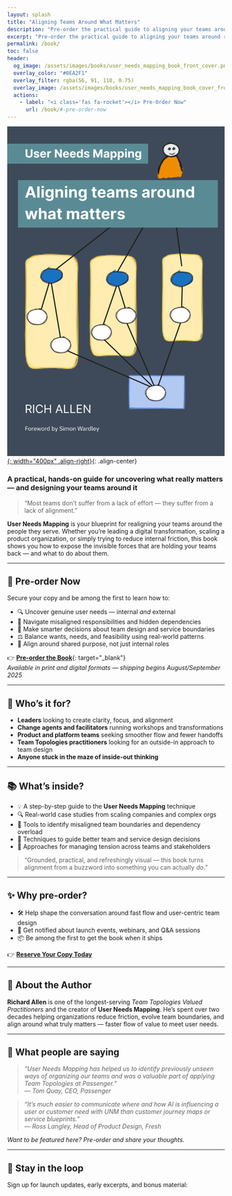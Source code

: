 ```yaml
---
layout: splash
title: "Aligning Teams Around What Matters"
description: "Pre-order the practical guide to aligning your teams around real user needs and reducing organizational friction."
excerpt: "Pre-order the practical guide to aligning your teams around real user needs and reducing organizational friction."
permalink: /book/
toc: false
header: 
  og_image: /assets/images/books/user_needs_mapping_book_front_cover.png
  overlay_color: "#0EA2F1"
  overlay_filter: rgba(56, 91, 110, 0.75)
  overlay_image: /assets/images/books/user_needs_mapping_book_cover_front.png
  actions: 
    - label: "<i class='fas fa-rocket'></i> Pre-Order Now"
      url: /book/#-pre-order-now
---
```

[![User Needs Mapping: Aligning teams around what matters](/assets/images/books/user_needs_mapping_book_cover_front.png){: width="400px" .align-right}](https://resources.userneedsmapping.com/products/user-needs-mapping-book-pre-order){: .align-center}

### A practical, hands-on guide for uncovering what really matters — and designing your teams around it

> “Most teams don’t suffer from a lack of effort — they suffer from a lack of alignment.”

**User Needs Mapping** is your blueprint for realigning your teams around the people they serve. Whether you’re leading a digital transformation, scaling a product organization, or simply trying to reduce internal friction, this book shows you how to expose the invisible forces that are holding your teams back — and what to do about them.

---

## 🚀 Pre-order Now

Secure your copy and be among the first to learn how to:

- 🔍 Uncover genuine user needs — internal *and* external  
- 🧭 Navigate misaligned responsibilities and hidden dependencies  
- 🧠 Make smarter decisions about team design and service boundaries  
- ⚖️ Balance wants, needs, and feasibility using real-world patterns  
- 🧩 Align around shared purpose, not just internal roles  

👉 [**Pre-order the Book**](https://resources.userneedsmapping.com/products/user-needs-mapping-book-pre-order){: target="_blank"}  
*Available in print and digital formats — shipping begins August/September 2025*

---

## 👥 Who’s it for?

- **Leaders** looking to create clarity, focus, and alignment  
- **Change agents and facilitators** running workshops and transformations  
- **Product and platform teams** seeking smoother flow and fewer handoffs  
- **Team Topologies practitioners** looking for an outside-in approach to team design  
- **Anyone stuck in the maze of inside-out thinking**

---

## 📚 What’s inside?

- 💡 A step-by-step guide to the **User Needs Mapping** technique  
- 🔍 Real-world case studies from scaling companies and complex orgs  
- 🧠 Tools to identify misaligned team boundaries and dependency overload  
- 🧭 Techniques to guide better team and service design decisions  
- 🤝 Approaches for managing tension across teams and stakeholders  

> “Grounded, practical, and refreshingly visual — this book turns alignment from a buzzword into something you can actually *do*.”

---

## ✨ Why pre-order?

- 🛠️ Help shape the conversation around fast flow and user-centric team design  
- 💬 Get notified about launch events, webinars, and Q&A sessions  
- 📦 Be among the first to get the book when it ships  

👉 [**Reserve Your Copy Today**](https://resources.userneedsmapping.com/products/user-needs-mapping-book-pre-order)

---

## 👋 About the Author

**Richard Allen** is one of the longest-serving *Team Topologies Valued Practitioners* and the creator of **User Needs Mapping**. He’s spent over two decades helping organizations reduce friction, evolve team boundaries, and align around what truly matters — faster flow of value to meet user needs.

---

## 💬 What people are saying

> *“User Needs Mapping has helped us to identify previously unseen ways of organizing our teams and was a valuable part of applying Team Topologies at Passenger.”*  
> — *Tom Quay, CEO, Passenger*

> *“It’s much easier to communicate where and how AI is influencing a user or customer need with UNM than customer journey maps or service blueprints.”*  
> — *Ross Langley, Head of Product Design, Fresh*

*Want to be featured here? Pre-order and share your thoughts.*

---

## 📩 Stay in the loop

Sign up for launch updates, early excerpts, and bonus material:

<script async data-uid="ab3175db93" src="https://conjurer.kit.com/ab3175db93/index.js"></script>

